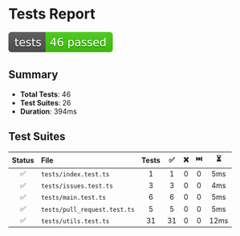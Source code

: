 # Tests Report

![Tests badge](tests-badge.svg)

## Summary

- **Total Tests**: 46
- **Test Suites**: 26
- **Duration**: 394ms

## Test Suites

| Status | File                         | Tests |  ✅  |  ❌  |  ⏭️ |   ⏳  |
| :----: | :--------------------------- | :---: | :-: | :-: | :-: | :--: |
|    ✅   | `tests/index.test.ts`        |   1   |  1  |  0  |  0  |  5ms |
|    ✅   | `tests/issues.test.ts`       |   3   |  3  |  0  |  0  |  4ms |
|    ✅   | `tests/main.test.ts`         |   6   |  6  |  0  |  0  |  5ms |
|    ✅   | `tests/pull_request.test.ts` |   5   |  5  |  0  |  0  |  5ms |
|    ✅   | `tests/utils.test.ts`        |   31  |  31 |  0  |  0  | 12ms |
